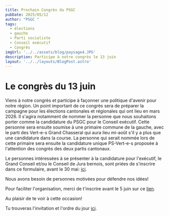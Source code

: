 ```yaml
---
title: Prochain Congrès du PSGC
pubDate: 2025/05/12
author: "PSGC "
tags:
  - élections
  - gauche
  - Parti socialiste
  - Conseil exécutif
  - Congrès
imgUrl: '../../assets/blog/paysage4.JPG'
description: Participe à notre congrès le 13 juin
layout: '../../layouts/BlogPost.astro'
---
```


# Le congrès du 13 juin

Viens à notre congrès et participe à façonner une politique d'avenir pour notre région. Un point important de ce congrès sera de préparer la campagne pour les élections cantonales et régionales qui ont lieu en mars 2026. Il s'agira notamment de nommer la personne que nous souhaitons porter comme la candidature du PSGC pour le Conseil exécutif. Cette personne sera ensuite soumise à une primaire commune de la gauche, avec le parti des Vert-e-s Grand Chasseral qui aura lieu mi-août s'il y a plus que une candidature dans la course. La personne qui serait nommée lors de cette primaire sera ensuite la candidature unique PS-Vert-e-s proposée à l'attention des congrès des deux partis cantonaux. 

Le personnes intéressées à se présenter à la candidature pour l'exécutif, le Grand Conseil et/ou le Conseil de Jura bernois, sont priées de s'inscrire dans ce formulaire, avant le 30 mai: <a
      href='https://framaforms.org/elections-cantonales-2026-ps-grand-chasseral-1739369841'
      target='_blank'
      class='text-blue'>ici</a>.


Nous avons besoin de personnes motivées pour défendre nos idées!

Pour faciliter l'organisation, merci de t'inscrire avant le 5 juin sur ce  <a
      href='https://framaforms.org/inscription-congres-psgc-13-juin-1719170746'
      target='_blank'
      class='text-blue'>lien</a>. 

Au plaisir de te voir à cette occasion!

Tu trouveras l'invitation et l'ordre du jour 
<a
      href='/docs/communications/Invitation_2025_06_13_Congrès_2025.pdf'
      target='_blank'
      class='text-blue'>ici</a>. 


